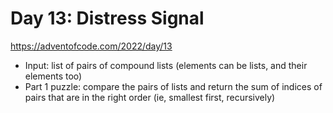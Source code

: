 # Day 13: Distress Signal

https://adventofcode.com/2022/day/13

- Input: list of pairs of compound lists (elements can be lists, and their elements too)
- Part 1 puzzle: compare the pairs of lists and return the sum of indices of
  pairs that are in the right order (ie, smallest first, recursively)
